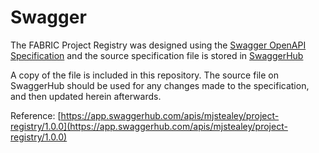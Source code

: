 # Swagger

The FABRIC Project Registry was designed using the [Swagger OpenAPI Specification](https://swagger.io/docs/specification/about/) and the source specification file is stored in [SwaggerHub](https://app.swaggerhub.com/help/index)

A copy of the file is included in this repository. The source file on SwaggerHub should be used for any changes made to the specification, and then updated herein afterwards.

Reference: [https://app.swaggerhub.com/apis/mjstealey/project-registry/1.0.0](https://app.swaggerhub.com/apis/mjstealey/project-registry/1.0.0)
